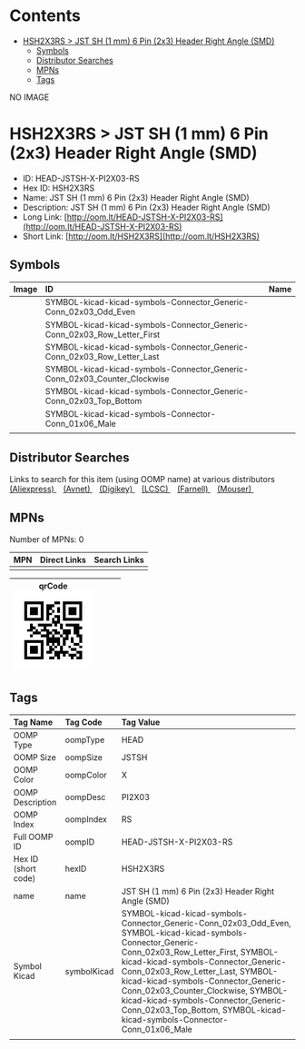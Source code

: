 



Contents
========

* [HSH2X3RS > JST SH (1 mm) 6 Pin (2x3) Header Right Angle (SMD)](#hsh2x3rs--jst-sh-1-mm-6-pin-2x3-header-right-angle-smd)
	* [Symbols](#symbols)
	* [Distributor Searches](#distributor-searches)
	* [MPNs](#mpns)
	* [Tags](#tags)
  
NO IMAGE  
# HSH2X3RS > JST SH (1 mm) 6 Pin (2x3) Header Right Angle (SMD)

- ID: HEAD-JSTSH-X-PI2X03-RS
- Hex ID: HSH2X3RS
- Name: JST SH (1 mm) 6 Pin (2x3) Header Right Angle (SMD)
- Description: JST SH (1 mm) 6 Pin (2x3) Header Right Angle (SMD)
- Long Link: [http://oom.lt/HEAD-JSTSH-X-PI2X03-RS](http://oom.lt/HEAD-JSTSH-X-PI2X03-RS)
- Short Link: [http://oom.lt/HSH2X3RS](http://oom.lt/HSH2X3RS)

## Symbols
  

|Image|ID|Name|
| :--- | :--- | :--- |
|![]()|SYMBOL-kicad-kicad-symbols-Connector_Generic-Conn_02x03_Odd_Even||
|![]()|SYMBOL-kicad-kicad-symbols-Connector_Generic-Conn_02x03_Row_Letter_First||
|![]()|SYMBOL-kicad-kicad-symbols-Connector_Generic-Conn_02x03_Row_Letter_Last||
|![]()|SYMBOL-kicad-kicad-symbols-Connector_Generic-Conn_02x03_Counter_Clockwise||
|![]()|SYMBOL-kicad-kicad-symbols-Connector_Generic-Conn_02x03_Top_Bottom||
|![]()|SYMBOL-kicad-kicad-symbols-Connector-Conn_01x06_Male||
||||

## Distributor Searches
  
Links to search for this item (using OOMP name) at various distributors  
[(Aliexpress) ](https://www.aliexpress.com/wholesale?SearchText=1117JST+SH+1+mm+6+Pin+2x3+Header+Right+Angle+SMD)&nbsp;&nbsp;&nbsp;[(Avnet) ](https://www.avnet.com/shop/us/search/JST+SH+1+mm+6+Pin+2x3+Header+Right+Angle+SMD)&nbsp;&nbsp;&nbsp;[(Digikey) ](https://www.digikey.co.uk/en/products/result?s=JST+SH+1+mm+6+Pin+2x3+Header+Right+Angle+SMD)&nbsp;&nbsp;&nbsp;[(LCSC) ](https://www.lcsc.com/search?q=JST+SH+1+mm+6+Pin+2x3+Header+Right+Angle+SMD)&nbsp;&nbsp;&nbsp;[(Farnell) ](https://uk.farnell.com/search?st=JST+SH+1+mm+6+Pin+2x3+Header+Right+Angle+SMD)&nbsp;&nbsp;&nbsp;[(Mouser) ](https://www.mouser.com/c/?q=JST+SH+1+mm+6+Pin+2x3+Header+Right+Angle+SMD)&nbsp;&nbsp;&nbsp;
## MPNs
  
Number of MPNs: 0  

|MPN|Direct Links|Search Links|
| :--- | :--- | :--- |
||||
  

|qrCode<br>[![](https://raw.githubusercontent.com/oomlout/oomlout_OOMP_parts_V2/main/HEAD/JSTSH/X/PI2X03/RS/qrCode_140.png)](https://github.com/oomlout/oomlout_OOMP_parts_V2/tree/main/HEAD/JSTSH/X/PI2X03/RS/qrCode.png)||||
| :---: | :---: | :---: | :---: |

## Tags
  

|Tag Name|Tag Code|Tag Value|
| :--- | :--- | :--- |
|OOMP Type|oompType|HEAD|
|OOMP Size|oompSize|JSTSH|
|OOMP Color|oompColor|X|
|OOMP Description|oompDesc|PI2X03|
|OOMP Index|oompIndex|RS|
|Full OOMP ID|oompID|HEAD-JSTSH-X-PI2X03-RS|
|Hex ID (short code)|hexID|HSH2X3RS|
|name|name|JST SH (1 mm) 6 Pin (2x3) Header Right Angle (SMD)|
|Symbol Kicad|symbolKicad|SYMBOL-kicad-kicad-symbols-Connector_Generic-Conn_02x03_Odd_Even, SYMBOL-kicad-kicad-symbols-Connector_Generic-Conn_02x03_Row_Letter_First, SYMBOL-kicad-kicad-symbols-Connector_Generic-Conn_02x03_Row_Letter_Last, SYMBOL-kicad-kicad-symbols-Connector_Generic-Conn_02x03_Counter_Clockwise, SYMBOL-kicad-kicad-symbols-Connector_Generic-Conn_02x03_Top_Bottom, SYMBOL-kicad-kicad-symbols-Connector-Conn_01x06_Male|
||||
